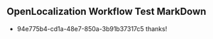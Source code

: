 ## OpenLocalization Workflow Test MarkDown
* 94e775b4-cd1a-48e7-850a-3b91b37317c5 
thanks!<!--HONumber=Mar16_HO2-->
